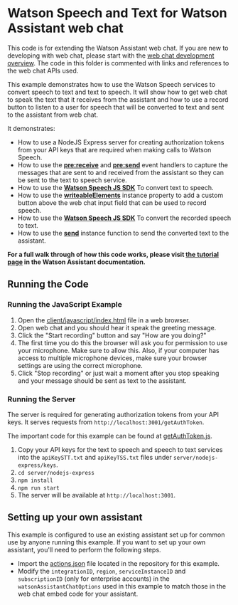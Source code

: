# Watson Speech and Text for Watson Assistant web chat

This code is for extending the Watson Assistant web chat. If you are new to developing with web chat, please start with the [web chat development overview](https://cloud.ibm.com/docs/watson-assistant?topic=watson-assistant-web-chat-develop). The code in this folder is commented with links and references to the web chat APIs used.

This example demonstrates how to use the Watson Speech services to convert speech to text and text to speech. It will show how to get web chat to speak the text that it receives from the assistant and how to use a record button to listen to a user for speech that will be converted to text and sent to the assistant from web chat.

It demonstrates:

- How to use a NodeJS Express server for creating authorization tokens from your API keys that are required when making calls to Watson Speech.
- How to use the [**pre:receive**](https://web-chat.global.assistant.watson.cloud.ibm.com/docs.html?to=api-events#prereceive) and [**pre:send**](https://web-chat.global.assistant.watson.cloud.ibm.com/docs.html?to=api-events#presend) event handlers to capture the messages that are sent to and received from the assistant so they can be sent to the text to speech service.
- How to use the [**Watson Speech JS SDK**](https://github.com/watson-developer-cloud/speech-javascript-sdk) To convert text to speech.
- How to use the [**writeableElements**](https://web-chat.global.assistant.watson.cloud.ibm.com/docs.html?to=api-instance-methods#writeableelements) instance property to add a custom button above the web chat input field that can be used to record speech.
- How to use the [**Watson Speech JS SDK**](https://github.com/watson-developer-cloud/speech-javascript-sdk) To convert the recorded speech to text.
- How to use the [**send**](https://web-chat.global.assistant.watson.cloud.ibm.com/docs.html?to=api-instance-methods#send) instance function to send the converted text to the assistant.

**For a full walk through of how this code works, please visit [the tutorial page](https://cloud.ibm.com/docs/watson-assistant?topic=watson-assistant-web-chat-overview) in the Watson Assistant documentation.**

## Running the Code

### Running the JavaScript Example

1. Open the [client/javascript/index.html](client/javascript/index.html) file in a web browser.
2. Open web chat and you should hear it speak the greeting message.
3. Click the "Start recording" button and say "How are you doing?"
4. The first time you do this the browser will ask you for permission to use your microphone. Make sure to allow this. Also, if your computer has access to multiple microphone devices, make sure your browser settings are using the correct microphone.
5. Click "Stop recording" or just wait a moment after you stop speaking and your message should be sent as text to the assistant.

### Running the Server

The server is required for generating authorization tokens from your API keys. It serves requests from `http://localhost:3001/getAuthToken`.

The important code for this example can be found at [getAuthToken.js](server/nodejs-express/routes/getAuthToken.js).

1. Copy your API keys for the text to speech and speech to text services into the `apiKeySTT.txt` and `apiKeyTSS.txt` files under `server/nodejs-express/keys`.
2. `cd server/nodejs-express`
3. `npm install`
4. `npm run start`
5. The server will be available at `http://localhost:3001`.

## Setting up your own assistant

This example is configured to use an existing assistant set up for common use by anyone running this example. If you want to set up your own assistant, you'll need to perform the following steps.

- Import the [actions.json](actions.json) file located in the repository for this example.
- Modify the `integrationID`, `region`, `serviceInstanceID` and `subscriptionID` (only for enterprise accounts) in the `watsonAssistantChatOptions` used in this example to match those in the web chat embed code for your assistant.